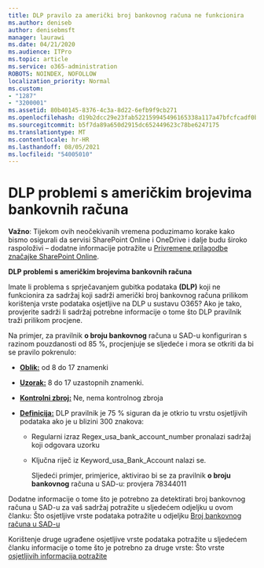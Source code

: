 ```yaml
---
title: DLP pravilo za američki broj bankovnog računa ne funkcionira
ms.author: deniseb
author: denisebmsft
manager: laurawi
ms.date: 04/21/2020
ms.audience: ITPro
ms.topic: article
ms.service: o365-administration
ROBOTS: NOINDEX, NOFOLLOW
localization_priority: Normal
ms.custom:
- "1287"
- "3200001"
ms.assetid: 80b40145-8376-4c3a-8d22-6efb9f9cb271
ms.openlocfilehash: d19b2dcc29e23fab522159945496165338a117a47bfcfcadf0b93e4e5f14464f
ms.sourcegitcommit: b5f7da89a650d2915dc652449623c78be6247175
ms.translationtype: MT
ms.contentlocale: hr-HR
ms.lasthandoff: 08/05/2021
ms.locfileid: "54005010"
---
```

# <a name="dlp-issues-with-us-bank-account-numbers"></a>DLP problemi s američkim brojevima bankovnih računa

**Važno**: Tijekom ovih neočekivanih vremena poduzimamo korake kako bismo osigurali da servisi SharePoint Online i OneDrive i dalje budu široko raspoloživi – dodatne informacije potražite u [Privremene prilagodbe značajke SharePoint Online](https://aka.ms/ODSPAdjustments).

**DLP problemi s američkim brojevima bankovnih računa**

Imate li problema s sprječavanjem gubitka podataka **(DLP)** koji ne funkcionira za sadržaj koji sadrži američki broj bankovnog računa prilikom korištenja vrste podataka osjetljive na DLP u sustavu O365?  Ako je tako, provjerite sadrži li sadržaj potrebne informacije o tome što DLP pravilnik traži prilikom procjene.
  
Na primjer, za pravilnik **o broju bankovnog** računa u SAD-u konfiguriran s razinom pouzdanosti od 85 %, procjenjuje se sljedeće i mora se otkriti da bi se pravilo pokrenulo:
  
- **[Oblik:](https://docs.microsoft.com/microsoft-365/compliance/sensitive-information-type-entity-definitions#format-77)** od 8 do 17 znamenki

- **[Uzorak:](https://docs.microsoft.com/microsoft-365/compliance/sensitive-information-type-entity-definitions#pattern-77)** 8 do 17 uzastopnih znamenki.

- **[Kontrolni zbroj:](https://docs.microsoft.com/microsoft-365/compliance/sensitive-information-type-entity-definitions#checksum-76)** Ne, nema kontrolnog zbroja

- **[Definicija:](https://docs.microsoft.com/microsoft-365/compliance/sensitive-information-type-entity-definitions)** DLP pravilnik je 75 % siguran da je otkrio tu vrstu osjetljivih podataka ako je u blizini 300 znakova:

  - Regularni izraz Regex_usa_bank_account_number pronalazi sadržaj koji odgovara uzorku

  - Ključna riječ iz Keyword_usa_Bank_Account nalazi se.

    Sljedeći primjer, primjerice, aktivirao bi se za pravilnik **o broju bankovnog** računa u SAD-u: provjera 78344011

Dodatne informacije o tome što  je potrebno za detektirati broj bankovnog računa u SAD-u za vaš sadržaj potražite u sljedećem odjeljku u ovom članku: Što osjetljive vrste podataka potražite u odjeljku [Broj bankovnog računa u SAD-u](https://docs.microsoft.com/microsoft-365/compliance/sensitive-information-type-entity-definitions#us-bank-account-number)
  
Korištenje druge ugrađene osjetljive vrste podataka potražite u sljedećem članku informacije o tome što je potrebno za druge vrste: Što vrste [osjetljivih informacija potražite](https://docs.microsoft.com/microsoft-365/compliance/sensitive-information-type-entity-definitions)
  